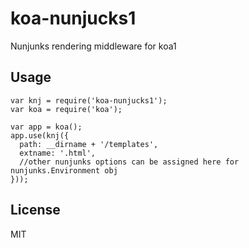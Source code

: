# koa-nunjucks1
Nunjunks rendering middleware for koa1

## Usage

```
var knj = require('koa-nunjucks1');
var koa = require('koa');

var app = koa();
app.use(knj({
  path: __dirname + '/templates',
  extname: '.html',
  //other nunjunks options can be assigned here for nunjunks.Environment obj
}));
```


## License
MIT
